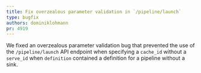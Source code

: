 ```yaml
---
title: Fix overzealous parameter validation in `/pipeline/launch`
type: bugfix
authors: dominiklohmann
pr: 4919
---
```


We fixed an overzealous parameter validation bug that prevented the use of the
`/pipeline/launch` API endpoint when specifying a `cache_id` without a
`serve_id` when `definition` contained a definition for a pipeline without a
sink.
